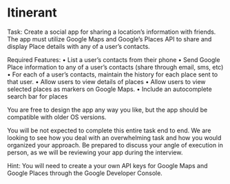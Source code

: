 # Itinerant

Task:
Create a social app for sharing a location’s information with friends. The app must utilize Google Maps and Google’s Places API to share and display Place details with any of a user’s contacts.
 
Required Features:
•	List a user’s contacts from their phone
•	Send Google Place information to any of a user’s contacts (share through email, sms, etc)
•	For each of a user’s contacts, maintain the history for each place sent to that user.
•	Allow users to view details of places
•	Allow users to view selected places as markers on Google Maps.
•	Include an autocomplete search bar for places
 
You are free to design the app any way you like, but the app should be compatible with older OS versions.
 
You will be not expected to complete this entire task end to end. We are looking to see how you deal with an overwhelming task and how you would organized your approach. Be prepared to discuss your angle of execution in person, as we will be reviewing your app during the interview. 
 
Hint: You will need to create a your own API keys for Google Maps and Google Places through the Google Developer Console.
